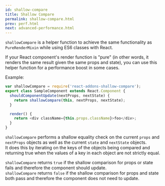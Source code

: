 ```yaml
---
id: shallow-compare
title: Shallow Compare
permalink: shallow-compare.html
prev: perf.html
next: advanced-performance.html
---
```


`shallowCompare` is a helper function to achieve the same functionality as `PureRenderMixin` while using ES6 classes with React.

If your React component's render function is "pure" (in other words, it renders the same result given the same props and state), you can use this helper function for a performance boost in some cases.

Example:

```js
var shallowCompare = require('react-addons-shallow-compare');
export class SampleComponent extends React.Component {
  shouldComponentUpdate(nextProps, nextState) {
    return shallowCompare(this, nextProps, nextState);
  }

  render() {
    return <div className={this.props.className}>foo</div>;
  }
}
```

`shallowCompare` performs a shallow equality check on the current `props` and `nextProps` objects as well as the current `state` and `nextState` objects.  
It does this by iterating on the keys of the objects being compared and returning true when the values of a key in each object are not strictly equal.

`shallowCompare` returns `true` if the shallow comparison for props or state fails and therefore the component should update.  
`shallowCompare` returns `false` if the shallow comparison for props and state both pass and therefore the component does not need to update.

